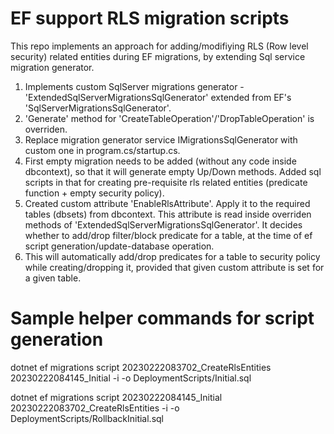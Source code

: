 # EF support RLS migration scripts
This repo implements an approach for adding/modifiying RLS (Row level security) related entities during EF migrations, by extending Sql service migration generator.

1. Implements custom SqlServer migrations generator - 'ExtendedSqlServerMigrationsSqlGenerator' extended from EF's 'SqlServerMigrationsSqlGenerator'.
2. 'Generate' method for 'CreateTableOperation'/'DropTableOperation' is overriden.
3. Replace migration generator service IMigrationsSqlGenerator with custom one in program.cs/startup.cs.
4. First empty migration needs to be added (without any code inside dbcontext), so that it will generate empty Up/Down methods. Added sql scripts in that for creating pre-requisite rls related entities (predicate function + empty security policy).
5. Created custom attribute 'EnableRlsAttribute'. Apply it to the required tables (dbsets) from dbcontext. This attribute is read inside overriden methods of 'ExtendedSqlServerMigrationsSqlGenerator'. It decides whether to add/drop filter/block predicate for a table, at the time of ef script generation/update-database operation.
6. This will automatically add/drop predicates for a table to security policy while creating/dropping it, provided that given custom attribute is set for a given table.

# Sample helper commands for script generation

dotnet ef migrations script 20230222083702_CreateRlsEntities 20230222084145_Initial -i -o DeploymentScripts/Initial.sql

dotnet ef migrations script 20230222084145_Initial 20230222083702_CreateRlsEntities -i -o DeploymentScripts/RollbackInitial.sql
